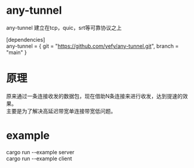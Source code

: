 # any-tunnel
any-tunnel 建立在tcp，quic，srt等可靠协议之上

[dependencies]  
any-tunnel = { git = "https://github.com/yefy/any-tunnel.git", branch = "main" }

# 原理
原来通过一条连接收发的数据包，现在借助N条连接来进行收发，达到提速的效果。  
主要是为了解决高延迟带宽单连接带宽低问题。  

# example
cargo run --example server  
cargo run --example client  
